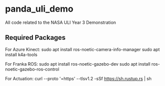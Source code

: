 # panda_uli_demo
All code related to the NASA ULI Year 3 Demonstration

## Required Packages
For Azure Kinect:
sudo apt install ros-noetic-camera-info-manager
sudo apt install k4a-tools

For Franka ROS:
sudo apt install ros-noetic-gazebo-dev
sudo apt install ros-noetic-gazebo-ros-control

For Actuation:
curl --proto '=https' --tlsv1.2 -sSf https://sh.rustup.rs | sh

